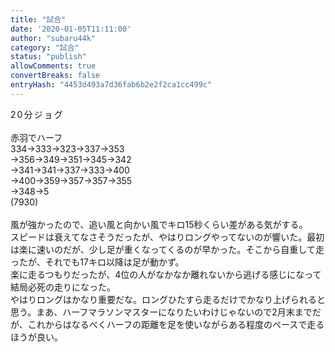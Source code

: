 ```yaml
---
title: "試合"
date: '2020-01-05T11:11:00'
author: "subaru44k"
category: "試合"
status: "publish"
allowComments: true
convertBreaks: false
entryHash: "4453d493a7d36fab6b2e2f2ca1cc499c"
---
```

<div><span style="letter-spacing: 0.13rem;">20分ジョグ</span><br></div><div><span style="letter-spacing: 0.13rem;"><br></span></div><div>赤羽でハーフ</div><div>334→333→323→337→353</div><div>→356→349→351→345→342</div><div>→341→341→337→333→400</div><div>→400→359→357→357→355</div><div>→348→5</div><div>(7930)<span style="letter-spacing: 0.13rem;"><br></span></div><div><br></div><div>風が強かったので、追い風と向かい風でキロ15秒くらい差がある気がする。</div><div>スピードは衰えてなさそうだったが、やはりロングやってないのが響いた。最初は楽に速いのだが、少し足が重くなってくるのが早かった。そこから自重して走ったが、それでも17キロ以降は足が動かず。</div><div>楽に走るつもりだったが、4位の人がなかなか離れないから逃げる感じになって結局必死の走りになった。</div><div>やはりロングはかなり重要だな。ロングひたすら走るだけでかなり上げられると思う。まあ、ハーフマラソンマスターになりたいわけじゃないので2月末までだが、これからはなるべくハーフの距離を足を使いながらある程度のペースで走るほうが良い。</div>
